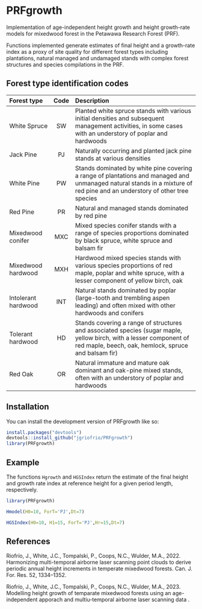 
<!-- README.md is generated from README.Rmd. Please edit that file -->

# PRFgrowth

<!-- badges: start -->
<!-- badges: end -->

Implementation of age-independent height growth and height growth-rate
models for mixedwood forest in the Petawawa Research Forest (PRF). 

Functions implemented generate estimates of final height and a growth-rate index as a proxy of site quality for different forest types including plantations, natural managed and undamaged stands with complex forest structures and species compilations in the PRF.


## Forest type identification codes

<!-- TABLE_GENERATE_START -->

| Forest type    | Code  | Description                    |
| :---------- | :----: | :----------------- |
| White Spruce| SW    | Planted white spruce stands with various initial densities and subsequent management activities, in some cases with an understory of poplar and hardwoods |
| Jack Pine   | PJ    | Naturally occurring and planted jack pine stands at various densities |
| White Pine  | PW    | Stands dominated by white pine covering a range of plantations and managed and unmanaged natural stands in a mixture of red pine and an understory of other tree species |
| Red Pine    | PR    | Natural and managed stands dominated by red pine |
| Mixedwood conifer | MXC | Mixed species conifer stands with a range of species proportions dominated by black spruce, white spruce and balsam fir|
| Mixedwood hardwood | MXH  | Hardwood mixed species stands with various species proportions of red maple, poplar and white spruce, with a lesser component of yellow birch, oak  |
| Intolerant hardwood | INT   | Natural stands dominated by poplar (large-tooth and trembling aspen leading) and often mixed with other hardwoods and conifers |
| Tolerant hardwood | HD    | Stands covering a range of structures and associated species (sugar maple, yellow birch, with a lesser component of red maple, beech, oak, hemlock, spruce and balsam fir) |
| Red Oak | OR    | Natural immature and mature oak dominant and oak-pine mixed stands, often with an understory of poplar and hardwoods |

<!-- TABLE_GENERATE_END -->

## Installation

You can install the development version of PRFgrowth like so:

``` r
install.packages("devtools")
devtools::install_github("jgriofrio/PRFgrowth")
library(PRFgrowth)
```

## Example

The functions `Hgrowth` and `HGSIndex` return the estimate of the final height
and growth rate index at reference height for a given period length, respectively.

``` r
library(PRFgrowth)

Hmodel(H0=10, ForT='PJ',Dt=7)

HGSIndex(H0=10, H1=15, ForT='PJ',Hr=15,Dt=7)

```

## References

Riofrío, J., White, J.C., Tompalski, P., Coops, N.C., Wulder, M.A.,
2022. Harmonizing multi-temporal airborne laser scanning point clouds to
derive periodic annual height increments in temperate mixedwood forests.
Can. J. For. Res. 52, 1334–1352.

Riofrío, J., White, J.C., Tompalski, P., Coops, N.C., Wulder, M.A.,
2023. Modelling height growth of temparate mixedwood forests using an
age-independent apporach and multiu-temporal airborne laser scanning
data .
